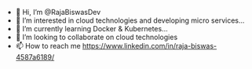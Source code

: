 - 👋 Hi, I’m @RajaBiswasDev
- 👀 I’m interested in cloud technologies and developing micro services...
- 🌱 I’m currently learning Docker & Kubernetes...
- 💞️ I’m looking to collaborate on cloud technologies
- 📫 How to reach me https://www.linkedin.com/in/raja-biswas-4587a6189/

<!---
RajaBiswasDev/RajaBiswasDev is a ✨ special ✨ repository because its `README.md` (this file) appears on your GitHub profile.
You can click the Preview link to take a look at your changes.
--->
